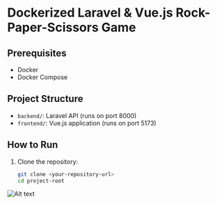 # Dockerized Laravel & Vue.js Rock-Paper-Scissors Game

## Prerequisites
- Docker
- Docker Compose

## Project Structure
- `backend/`: Laravel API (runs on port 8000)
- `frontend/`: Vue.js application (runs on port 5173)

## How to Run
1. Clone the repository:
   ```bash
   git clone <your-repository-url>
   cd project-root

![Alt text](main_app.png)